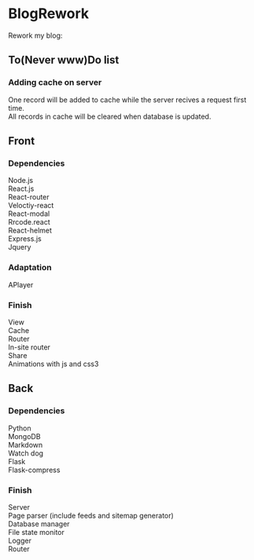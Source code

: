 # BlogRework

Rework my blog:  

## To(Never www)Do list

### Adding cache on server

One record will be added to cache while the server recives a request first time.  
All records in cache will be cleared when database is updated.

## Front

### Dependencies

Node.js  
React.js  
React-router  
Veloctiy-react  
React-modal  
Rrcode.react  
React-helmet  
Express.js   
Jquery  

### Adaptation

APlayer

### Finish

View  
Cache  
Router  
In-site router  
Share  
Animations with js and css3

## Back

### Dependencies

Python  
MongoDB  
Markdown  
Watch dog  
Flask  
Flask-compress

### Finish

Server  
Page parser (include feeds and sitemap generator)  
Database manager  
File state monitor  
Logger  
Router  